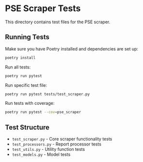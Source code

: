 # PSE Scraper Tests

This directory contains test files for the PSE scraper.

## Running Tests

Make sure you have Poetry installed and dependencies are set up:

```bash
poetry install
```

Run all tests:

```bash
poetry run pytest
```

Run specific test file:

```bash
poetry run pytest tests/test_scraper.py
```

Run tests with coverage:

```bash
poetry run pytest --cov=pse_scraper
```

## Test Structure

- `test_scraper.py` - Core scraper functionality tests
- `test_processors.py` - Report processor tests
- `test_utils.py` - Utility function tests
- `test_models.py` - Model tests
